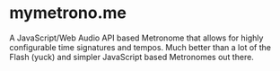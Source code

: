 # mymetrono.me

A JavaScript/Web Audio API based Metronome that allows for highly configurable time signatures and tempos. Much better than a lot of the Flash (yuck) and simpler JavaScript based Metronomes out there. 